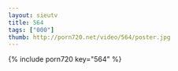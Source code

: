 ```yaml
--- 
layout: sieutv
title: 564
tags: ["000"]
thumb: http://porn720.net/video/564/poster.jpg
---
```

{% include porn720 key="564" %} 
